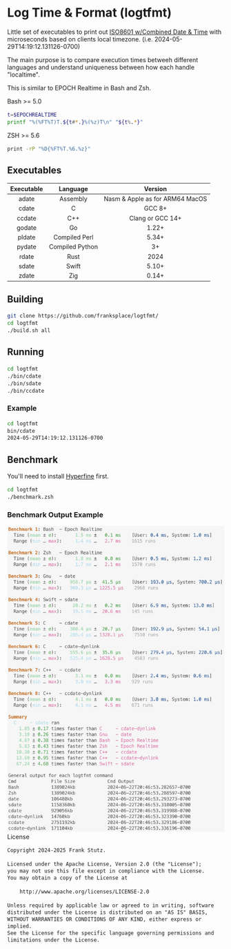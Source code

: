 # Log Time & Format (logtfmt)

Little set of executables to print out [ISO8601 w/Combined Date & Time](https://en.wikipedia.org/wiki/ISO_8601#Combined_date_and_time_representations "WikiPedia - ISO 8601 with Combined Date & Time") with microseconds based on clients local timezone.
(i.e. 2024-05-29T14:19:12.131126-0700)

The main purpose is to compare execution times betweeh different languages and understand uniqueness between how each handle "localtime".

This is similar to EPOCH Realtime in Bash and Zsh.

Bash >= 5.0

```sh
t=$EPOCHREALTIME
printf "%(%FT%T)T.${t#*.}%(%z)T\n" "${t%.*}"
```

ZSH >= 5.6

```sh
print -rP "%D{%FT%T.%6.%z}"
```

## Executables

Executable|Language|Version
:---:|:---:|:---:
adate | Assembly | Nasm & Apple as for ARM64 MacOS
cdate | C | GCC 8+
ccdate | C++ | Clang or GCC 14+
godate | Go | 1.22+
pldate | Compiled Perl | 5.34+
pydate | Compiled Python | 3+
rdate | Rust | 2024
sdate | Swift | 5.10+
zdate | Zig | 0.14+

## Building

```sh
git clone https://github.com/franksplace/logtfmt/
cd logtfmt
./build.sh all
```

## Running

```sh
cd logtfmt
./bin/cdate
./bin/sdate
./bin/ccdate
```

### Example

```sh
cd logtfmt
bin/cdate
2024-05-29T14:19:12.131126-0700
```

## Benchmark

You'll need to install [Hyperfine](https://github.com/sharkdp/hyperfine) first.

```sh
cd logtfmt
./benchmark.zsh
```
### Benchmark Output Example

<picture>
  <source media="(prefers-color-scheme: dark)" srcset="https://github.com/franksplace/logtfmt/blob/main/docs/logtfmt-benchmark-example-github-dark-theme.jpg">
  <source media="(prefers-color-scheme: light)" srcset="https://github.com/franksplace/logtfmt/blob/main/docs/logtfmt-benchmark-example-github-light-theme.jpg">
  <img alt="Benchmark Output Example" src="https://github.com/franksplace/logtfmt/blob/main/docs/logtfmt-benchmark-example-github-light-theme.jpg" width="640>
</picture>

## License

```Text
Copyright 2024-2025 Frank Stutz.

Licensed under the Apache License, Version 2.0 (the "License");
you may not use this file except in compliance with the License.
You may obtain a copy of the License at

    http://www.apache.org/licenses/LICENSE-2.0

Unless required by applicable law or agreed to in writing, software
distributed under the License is distributed on an "AS IS" BASIS,
WITHOUT WARRANTIES OR CONDITIONS OF ANY KIND, either express or implied.
See the License for the specific language governing permissions and
limitations under the License.
```
